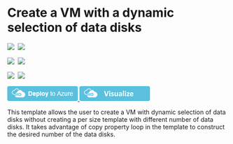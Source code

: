 # Create a VM with a dynamic selection of data disks

<IMG SRC="https://azbotstorage.blob.core.windows.net/badges/201-vm-dynamic-data-disks-selection/PublicLastTestDate.svg" />&nbsp;
<IMG SRC="https://azbotstorage.blob.core.windows.net/badges/201-vm-dynamic-data-disks-selection/PublicDeployment.svg" />&nbsp;

<IMG SRC="https://azbotstorage.blob.core.windows.net/badges/201-vm-dynamic-data-disks-selection/FairfaxLastTestDate.svg" />&nbsp;
<IMG SRC="https://azbotstorage.blob.core.windows.net/badges/201-vm-dynamic-data-disks-selection/FairfaxDeployment.svg" />&nbsp;

<IMG SRC="https://azbotstorage.blob.core.windows.net/badges/201-vm-dynamic-data-disks-selection/BestPracticeResult.svg" />&nbsp;
<IMG SRC="https://azbotstorage.blob.core.windows.net/badges/201-vm-dynamic-data-disks-selection/CredScanResult.svg" />&nbsp;


<a href="https://portal.azure.com/#create/Microsoft.Template/uri/https%3A%2F%2Fraw.githubusercontent.com%2FAzure%2Fazure-quickstart-templates%2Fmaster%2F201-vm-dynamic-data-disks-selection%2Fazuredeploy.json" target="_blank">
    <img src="https://raw.githubusercontent.com/Azure/azure-quickstart-templates/master/1-CONTRIBUTION-GUIDE/images/deploytoazure.png"/>
</a>
<a href="http://armviz.io/#/?load=https%3A%2F%2Fraw.githubusercontent.com%2FAzure%2Fazure-quickstart-templates%2Fmaster%2F201-vm-dynamic-data-disks-selection%2Fazuredeploy.json" target="_blank">
    <img src="https://raw.githubusercontent.com/Azure/azure-quickstart-templates/master/1-CONTRIBUTION-GUIDE/images/visualizebutton.png"/>
</a>

This template allows the user to create a VM with dynamic selection of data disks without creating a per size template with different number of data disks. It takes advantage of copy property loop in the template to construct the desired number of the data disks.
